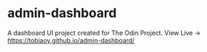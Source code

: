 # admin-dashboard
A dashboard UI project created for The Odin Project. 
View Live -> https://tobiaoy.github.io/admin-dashboard/
